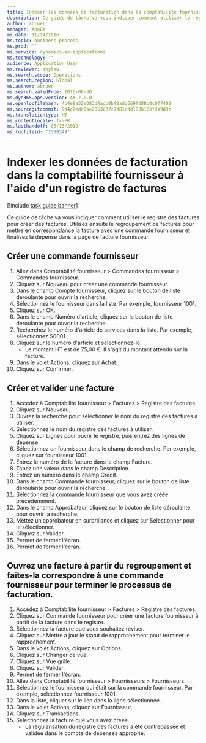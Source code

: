 ```yaml
---
title: Indexer les données de facturation dans la comptabilité fournisseur à l'aide d'un registre de factures
description: Ce guide de tâche va vous indiquer comment utiliser le registre des factures pour créer des factures.
author: abruer
manager: AnnBe
ms.date: 11/14/2016
ms.topic: business-process
ms.prod: ''
ms.service: dynamics-ax-applications
ms.technology: ''
audience: Application User
ms.reviewer: shylaw
ms.search.scope: Operations
ms.search.region: Global
ms.author: abruer
ms.search.validFrom: 2016-06-30
ms.dyn365.ops.version: AX 7.0.0
ms.openlocfilehash: 4b4e9a52a383d4acc0bf2adc669fd88c0c0f7402
ms.sourcegitcommit: 9d4c7edd0ae2053c37c7d81cdd180b16bf3a9d3b
ms.translationtype: HT
ms.contentlocale: fr-FR
ms.lasthandoff: 05/15/2019
ms.locfileid: "1550349"
---
```

# <a name="key-invoice-data-into-the-ap-system-using-invoice-pool"></a>Indexer les données de facturation dans la comptabilité fournisseur à l'aide d'un registre de factures

[!include [task guide banner](../../includes/task-guide-banner.md)]

Ce guide de tâche va vous indiquer comment utiliser le registre des factures pour créer des factures.  Utilisez ensuite le regroupement de factures pour mettre en correspondance la facture avec une commande fournisseur et finalisez la dépense dans la page de facture fournisseur.


## <a name="create-a-purchase-order"></a>Créer une commande fournisseur
1. Allez dans Comptabilité fournisseur > Commandes fournisseur > Commandes fournisseur.
2. Cliquez sur Nouveau pour créer une commande fournisseur.
3. Dans le champ Compte fournisseur, cliquez sur le bouton de liste déroulante pour ouvrir la recherche.
4. Sélectionnez le fournisseur dans la liste. Par exemple, fournisseur 1001.
5. Cliquez sur OK.
6. Dans le champ Numéro d'article, cliquez sur le bouton de liste déroulante pour ouvrir la recherche.
7. Recherchez le numéro d'article de services dans la liste. Par exemple, sélectionnez S0001.
8. Cliquez sur le numéro d'article et sélectionnez-le.
    * Le montant HT est de 75,00 €.  Il s'agit du montant attendu sur la facture.  
9. Dans le volet Actions, cliquez sur Achat.
10. Cliquez sur Confirmer.

## <a name="create-and-post-and-invoice"></a>Créer et valider une facture
1. Accédez à Comptabilité fournisseur > Factures > Registre des factures.
2. Cliquez sur Nouveau.
3. Ouvrez la recherche pour sélectionner le nom du registre des factures à utiliser.
4. Sélectionnez le nom du registre des factures à utiliser.
5. Cliquez sur Lignes pour ouvrir le registre, puis entrez des lignes de dépense.
6. Sélectionnez un fournisseur dans le champ de recherche. Par exemple, cliquez sur fournisseur 1001.
7. Entrez le numéro de la facture dans le champ Facture.
8. Tapez une valeur dans le champ Description.
9. Entrez un numéro dans le champ Crédit.
10. Dans le champ Commande fournisseur, cliquez sur le bouton de liste déroulante pour ouvrir la recherche.
11. Sélectionnez la commande fournisseur que vous avez créée précédemment.
12. Dans le champ Approbateur, cliquez sur le bouton de liste déroulante pour ouvrir la recherche.
13. Mettez un approbateur en surbrillance et cliquez sur Sélectionner pour le sélectionner.
14. Cliquez sur Valider.
15. Permet de fermer l'écran.
16. Permet de fermer l'écran.

## <a name="open-an-invoice-from-the-pool-and-match-it-to-a-purchase-order-to-complete-the-invoice-process"></a>Ouvrez une facture à partir du regroupement et faites-la correspondre à une commande fournisseur pour terminer le processus de facturation.
1. Accédez à Comptabilité fournisseur > Factures > Registre des factures.
2. Cliquez sur Commande fournisseur pour créer une facture fournisseur à partir de la facture dans le registre.
3. Sélectionnez la facture que vous souhaitez réviser.
4. Cliquez sur Mettre à jour le statut de rapprochement pour terminer le rapprochement.
5. Dans le volet Actions, cliquez sur Options.
6. Cliquez sur Changer de vue.
7. Cliquez sur Vue grille.
8. Cliquez sur Valider.
9. Permet de fermer l'écran.
10. Allez dans Comptabilité fournisseur > Fournisseurs > Fournisseurs.
11. Sélectionnez le fournisseur qui était sur la commande fournisseur. Par exemple, sélectionnez fournisseur 1001.
12. Dans la liste, cliquer sur le lien dans la ligne sélectionnée.
13. Dans le volet Actions, cliquez sur Fournisseur.
14. Cliquez sur Transactions.
15. Sélectionnez la facture que vous avez créée.
    * La régularisation du registre des factures a été contrepassée et validée dans le compte de dépenses approprié.  

